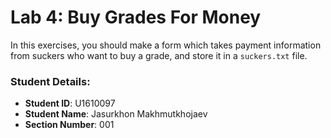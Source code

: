# Lab 4: Buy Grades For Money

In this exercises, you should make a form which takes payment information from suckers who want to buy a grade, and store it in a `suckers.txt` file.


### Student Details:

- **Student ID**: U1610097
- **Student Name**: Jasurkhon Makhmutkhojaev
- **Section Number**: 001
